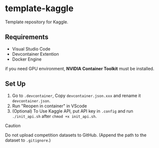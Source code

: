 # template-kaggle
Template repository for Kaggle.

## Requirements
- Visual Studio Code
- Devcontainer Extention
- Docker Engine

if you need GPU environment, **NVIDIA Container Toolkit** must be installed.

## Set Up
1. Go to `.devcontainer`, Copy `devcontainer.json.xxx` and rename it `devcontainer.json`.
1. Run "Reopen in container" in VScode
1. (Optional) To Use Kaggle API, put API key in `.config` and run `./init_api.sh` after `chmod +x init_api.sh`.

> [!caution]
> Do not upload competition datasets to GitHub. (Append the path to the dataset to `.gitignore`.)